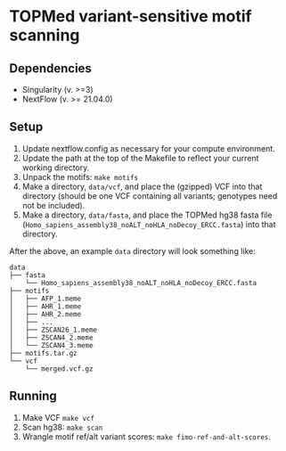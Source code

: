 # TOPMed variant-sensitive motif scanning


## Dependencies
* Singularity (v. >=3)
* NextFlow (v. >= 21.04.0)

## Setup
 
1. Update nextflow.config as necessary for your compute environment.
2. Update the path at the top of the Makefile to reflect your current working directory.
3. Unpack the motifs: `make motifs`
4. Make a directory, `data/vcf`, and place the (gzipped) VCF into that directory (should be one VCF containing all variants; genotypes need not be included).
5. Make a directory, `data/fasta`, and place the TOPMed hg38 fasta file (`Homo_sapiens_assembly38_noALT_noHLA_noDecoy_ERCC.fasta`) into that directory.

After the above, an example `data` directory will look something like:

```
data
├── fasta
    └── Homo_sapiens_assembly38_noALT_noHLA_noDecoy_ERCC.fasta
├── motifs
│   ├── AFP_1.meme
│   ├── AHR_1.meme
│   ├── AHR_2.meme
│   ├── ...
│   ├── ZSCAN26_1.meme
│   ├── ZSCAN4_2.meme
│   └── ZSCAN4_3.meme
├── motifs.tar.gz
└── vcf
    └── merged.vcf.gz
```

## Running

1. Make VCF `make vcf`
2. Scan hg38: `make scan`
3. Wrangle motif ref/alt variant scores: `make fimo-ref-and-alt-scores`.
